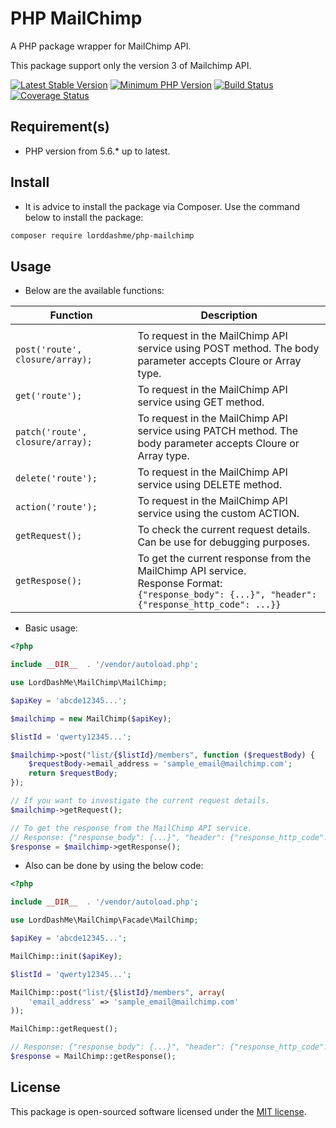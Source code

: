 # PHP MailChimp

A PHP package wrapper for MailChimp API.

This package support only the version 3 of Mailchimp API.

[![Latest Stable Version](https://img.shields.io/packagist/v/LordDashMe/php-mailchimp.svg?style=flat-square)](https://packagist.org/packages/LordDashMe/php-mailchimp) [![Minimum PHP Version](https://img.shields.io/badge/php-%3E%3D%205.6-8892BF.svg?style=flat-square)](https://php.net/) [![Build Status](https://img.shields.io/travis/LordDashMe/php-mailchimp/master.svg?style=flat-square)](https://travis-ci.org/LordDashMe/php-mailchimp) [![Coverage Status](https://img.shields.io/coveralls/LordDashMe/php-mailchimp/master.svg?style=flat-square)](https://coveralls.io/github/LordDashMe/php-mailchimp?branch=master)

## Requirement(s)

- PHP version from 5.6.* up to latest.

## Install

- It is advice to install the package via Composer. Use the command below to install the package:

```txt
composer require lorddashme/php-mailchimp
```

## Usage

- Below are the available functions:

| Function | Description |
| -------- | ----------- |
| <img width=420/>  |<img width=200/> |
| ```post('route', closure/array);``` | To request in the MailChimp API service using POST method. The body parameter accepts Cloure or Array type. |
| ```get('route');``` | To request in the MailChimp API service using GET method. |
| ```patch('route', closure/array);``` | To request in the MailChimp API service using PATCH method. The body parameter accepts Cloure or Array type. |
| ```delete('route');``` | To request in the MailChimp API service using DELETE method. |
| ```action('route');``` | To request in the MailChimp API service using the custom ACTION. |
| ```getRequest();``` | To check the current request details. Can be use for debugging purposes. |
| ```getRespose();``` | To get the current response from the MailChimp API service. <br> Response Format: <br> ```{"response_body": {...}", "header": {"response_http_code": ...}}``` |

- Basic usage:

```php
<?php

include __DIR__  . '/vendor/autoload.php';

use LordDashMe\MailChimp\MailChimp;

$apiKey = 'abcde12345...';

$mailchimp = new MailChimp($apiKey);

$listId = 'qwerty12345...';

$mailchimp->post("list/{$listId}/members", function ($requestBody) {
    $requestBody->email_address = 'sample_email@mailchimp.com';
    return $requestBody;
});

// If you want to investigate the current request details.
$mailchimp->getRequest();

// To get the response from the MailChimp API service.
// Response: {"response_body": {...}", "header": {"response_http_code": ...}}
$response = $mailchimp->getResponse();
```

- Also can be done by using the below code:

```php
<?php

include __DIR__  . '/vendor/autoload.php';

use LordDashMe\MailChimp\Facade\MailChimp;

$apiKey = 'abcde12345...';

MailChimp::init($apiKey);

$listId = 'qwerty12345...';

MailChimp::post("list/{$listId}/members", array(
    'email_address' => 'sample_email@mailchimp.com'
));

MailChimp::getRequest();

// Response: {"response_body": {...}", "header": {"response_http_code": ...}}
$response = MailChimp::getResponse();
```

## License

This package is open-sourced software licensed under the [MIT license](https://opensource.org/licenses/MIT).
